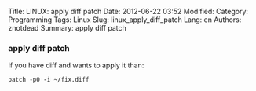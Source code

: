 Title: LINUX: apply diff patch
Date: 2012-06-22 03:52
Modified: 
Category: Programming
Tags: Linux
Slug: linux_apply_diff_patch
Lang: en
Authors: znotdead
Summary: apply diff patch

### apply diff patch

If you have diff and wants to apply it than:
```
patch -p0 -i ~/fix.diff
```
